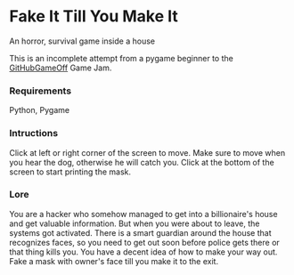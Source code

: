 # Fake It Till You Make It
An horror, survival game inside a house

This is an incomplete attempt from a pygame beginner to the [GitHubGameOff](https://twitter.com/hashtag/GitHubGameOff) Game Jam.

### Requirements
Python, Pygame

### Intructions
Click at left or right corner of the screen to move. Make sure to move when you hear the dog, otherwise he will catch you.
Click at the bottom of the screen to start printing the mask.

### Lore
You are a hacker who somehow managed to get into a billionaire's house and get valuable information.
But when you were about to leave, the systems got activated. There is a smart guardian around the house that recognizes faces, so you need to get out soon before police gets there or that thing kills you.
You have a decent idea of how to make your way out. Fake a mask with owner's face till you make it to the exit.

